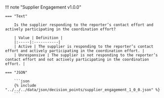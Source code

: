 <!-- This content is autogenerated by doctools.py. Do not Edit. -->
!!! note "Supplier Engagement v1.0.0"

    === "Text" 
    
        Is the supplier responding to the reporter’s contact effort and actively participating in the coordination effort?

        | Value | Definition |
        |:-----|:-----------|
        | Active | The supplier is responding to the reporter’s contact effort and actively participating in the coordination effort. |
        | Unresponsive | The supplier is not responding to the reporter’s contact effort and not actively participating in the coordination effort. |
        
    === "JSON"
    
        ```json
        {% include "../../../data/json/decision_points/supplier_engagement_1_0_0.json" %}
        ```
